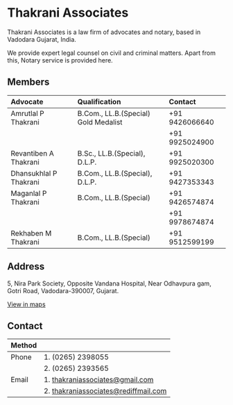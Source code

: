 # Thakrani Associates

Thakrani Associates is a law firm of advocates and notary, based in Vadodara Gujarat, India.

We provide expert legal counsel on civil and criminal matters. Apart from this, Notary service is provided here.

## Members

| Advocate               | Qualification                        | Contact        | 
| :--------------------- | :----------------------------------- | :------------- |
| Amrutlal P Thakrani    | B.Com., LL.B.(Special) Gold Medalist | +91 9426066640 |
|                        |                                      | +91 9925024900 |
| Revantiben A Thakrani  | B.Sc., LL.B.(Special), D.L.P.        | +91 9925020300 |
| Dhansukhlal P Thakrani | B.Com., LL.B.(Special), D.L.P.       | +91 9427353343 |
| Maganlal P Thakrani    | B.Com., LL.B.(Special)               | +91 9426574874 |
|                        |                                      | +91 9978674874 |
| Rekhaben M Thakrani    | B.Com., LL.B.(Special)               | +91 9512599199 |

## Address

5, Nira Park Society,
Opposite Vandana Hospital,
Near Odhavpura gam,
Gotri Road,
Vadodara-390007,
Gujarat.

[View in maps](https://www.google.com/maps/place/Thakrani+Associates,+Advocates+%26+Notary/@22.3119997,73.1557155,222m/data=!3m2!1e3!4b1!4m5!3m4!1s0x395fc917917ae689:0x735780156b35111a!8m2!3d22.3119985!4d73.1562628)

## Contact

| Method |                                      |
| :----- | :----------------------------------- |
| Phone  | 1. (0265) 2398055                    |
|        | 2. (0265) 2393565                    |
| Email  | 1. thakraniassociates@gmail.com      |
|        | 2. thakraniassociates@rediffmail.com |
